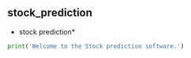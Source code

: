 ## stock_prediction
* stock prediction*
```python
print('Welcome to the Stock prediction software.')

```
